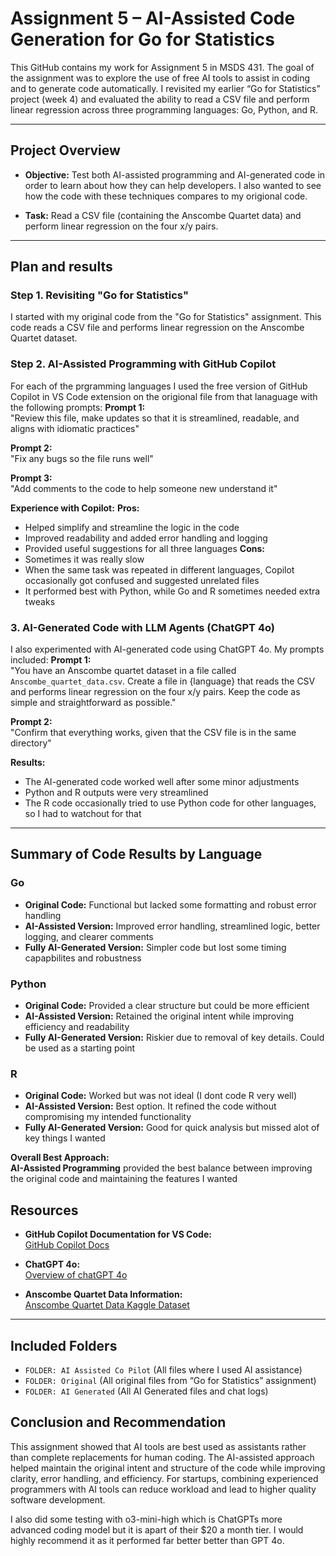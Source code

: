 # Assignment 5 – AI-Assisted Code Generation for Go for Statistics

This GitHub contains my work for Assignment 5 in MSDS 431. The goal of the assignment was to explore the use of free AI tools to assist in coding and to generate code automatically. I revisited my earlier “Go for Statistics” project (week 4) and evaluated the ability to read a CSV file and perform linear regression across three programming languages: Go, Python, and R.

---

## Project Overview

- **Objective:** Test both AI-assisted programming and AI-generated code in order to learn about how they can help developers. I also wanted to see how the code with these techniques compares to my origional code. 

- **Task:** Read a CSV file (containing the Anscombe Quartet data) and perform linear regression on the four x/y pairs.

---

## Plan and results

### Step 1. Revisiting "Go for Statistics"
I started with my original code from the "Go for Statistics" assignment. This code reads a CSV file and performs linear regression on the Anscombe Quartet dataset.

### Step 2. AI-Assisted Programming with GitHub Copilot
For each of the prgramming languages I used the free version of GitHub Copilot in VS Code extension on the origional file from that lanaguage with the following prompts:
**Prompt 1:**  
  "Review this file, make updates so that it is streamlined, readable, and aligns with idiomatic practices"
  
**Prompt 2:**  
  "Fix any bugs so the file runs well"
  
**Prompt 3:**  
  "Add comments to the code to help someone new understand it"

**Experience with Copilot:**
**Pros:**  
  - Helped simplify and streamline the logic in the code
  - Improved readability and added error handling and logging
  - Provided useful suggestions for all three languages
**Cons:**  
  - Sometimes it was really slow
  - When the same task was repeated in different languages, Copilot occasionally got confused and suggested unrelated files
  - It performed best with Python, while Go and R sometimes needed extra tweaks

### 3. AI-Generated Code with LLM Agents (ChatGPT 4o)
I also experimented with AI-generated code using ChatGPT 4o. My prompts included:
**Prompt 1:**  
  "You have an Anscombe quartet dataset in a file called `Anscombe_quartet_data.csv`. Create a file in {language} that reads the CSV and performs linear regression on the four x/y pairs. Keep the code as simple and straightforward as possible."
  
**Prompt 2:**  
  "Confirm that everything works, given that the CSV file is in the same directory"

**Results:**
- The AI-generated code worked well after some minor adjustments
- Python and R outputs were very streamlined
- The R code occasionally tried to use Python code for other languages, so I had to watchout for that

---

## Summary of Code Results by Language

### Go
- **Original Code:**  Functional but lacked some formatting and robust error handling
- **AI-Assisted Version:**  Improved error handling, streamlined logic, better logging, and clearer comments  
- **Fully AI-Generated Version:**  Simpler code but lost some timing capapbilites and robustness

### Python
- **Original Code:**  Provided a clear structure but could be more efficient
- **AI-Assisted Version:**   Retained the original intent while improving efficiency and readability
- **Fully AI-Generated Version:**  Riskier due to removal of key details. Could be used as a starting point

### R
- **Original Code:**  Worked but was not ideal (I dont code R very well)
- **AI-Assisted Version:**  Best option. It refined the code without compromising my intended functionality
- **Fully AI-Generated Version:**  Good for quick analysis but missed alot of key things I wanted

**Overall Best Approach:**  
**AI-Assisted Programming** provided the best balance between improving the original code and maintaining the features I wanted


## Resources

- **GitHub Copilot Documentation for VS Code:**  
  [GitHub Copilot Docs](https://docs.github.com/en/copilot)
  
- **ChatGPT 4o:**  
  [Overview of chatGPT 4o](https://openai.com/index/hello-gpt-4o/)
  
- **Anscombe Quartet Data Information:**  
  [Anscombe Quartet Data Kaggle Dataset](https://www.kaggle.com/datasets/carlmcbrideellis/data-anscombes-quartet)

---

## Included Folders
  - `FOLDER: AI Assisted Co Pilot` (All files where I used AI assistance)
  - `FOLDER: Original` (All original files from “Go for Statistics” assignment)  
  - `FOLDER: AI Generated` (All AI Generated files and chat logs)
  

## Conclusion and Recommendation

This assignment showed that AI tools are best used as assistants rather than complete replacements for human coding. The AI-assisted approach helped maintain the original intent and structure of the code while improving clarity, error handling, and efficiency. For startups, combining experienced programmers with AI tools can reduce workload and lead to higher quality software development.

I also did some testing with o3-mini-high which is ChatGPTs more advanced coding model but it is apart of their $20 a month tier. I would highly recommend it as it performed far better better than GPT 4o. 
